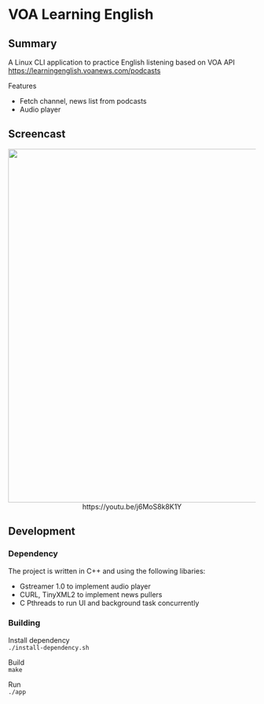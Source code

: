 # VOA Learning English

## Summary
A Linux CLI application to practice English listening based on VOA API  
https://learningenglish.voanews.com/podcasts  
  
Features
* Fetch channel, news list from podcasts  
* Audio player   

## Screencast
<div align="center">
  <a href="https://youtu.be/j6MoS8k8K1Y"><img src="https://github.com/maxterjy/voa-learning-english-linux/blob/master/screenshot/screenshot.png" width="720" alt=""></a>
</div>

<center>https://youtu.be/j6MoS8k8K1Y</center>



## Development
### Dependency
The project is written in C++ and using the following libaries:
* Gstreamer 1.0 to implement audio player
* CURL, TinyXML2 to implement news pullers
* C Pthreads to run UI and background task concurrently

### Building
Install dependency  
`./install-dependency.sh`

Build  
`make`

Run  
`./app`
